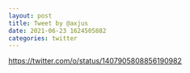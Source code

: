 ```yaml
--- 
layout: post 
title: Tweet by @axjus 
date: 2021-06-23 1624505882 
categories: twitter 
--- 
```

https://twitter.com/o/status/1407905808856190982